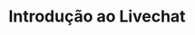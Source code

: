 ---
title: Introdução ao Livechat
dateEvent: 2018-07-21 10:00:00
extUrl: https://youtu.be/PxtQp8N3Pww
bgSize: cover
bgColor: 030c1a
off-team-host: Diego Dorgam
off-team-host-image: "/images/team/member/diego-dorgam-01.jpg"
off-team-host-role: Bot Engineer
gmt: -3
language: Brazil
cover: https://img.youtube.com/vi/PxtQp8N3Pww/0.jpg
categories:
  - Webinars
---